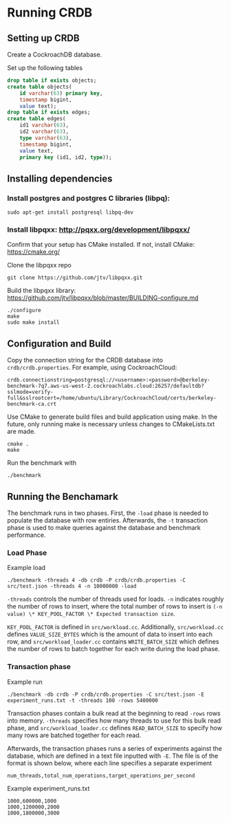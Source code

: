 # Running CRDB
## Setting up CRDB
Create a CockroachDB database.

Set up the following tables
```sql
drop table if exists objects;
create table objects(
	id varchar(63) primary key,
	timestamp bigint,
	value text);
drop table if exists edges;
create table edges(
	id1 varchar(63),
	id2 varchar(63),
	type varchar(63),
	timestamp bigint,
	value text,
	primary key (id1, id2, type));
```

## Installing dependencies
### Install postgres and postgres C libraries (libpq):
```
sudo apt-get install postgresql libpq-dev
```

### Install libpqxx: http://pqxx.org/development/libpqxx/
Confirm that your setup has CMake installed. If not, install CMake: https://cmake.org/

Clone the libpqxx repo
```
git clone https://github.com/jtv/libpqxx.git
```
Build the libpqxx library: https://github.com/jtv/libpqxx/blob/master/BUILDING-configure.md
```
./configure
make
sudo make install
```

## Configuration and Build
Copy the connection string for the CRDB database into `crdb/crdb.properties`. For example, using CockroachCloud:
```properties
crdb.connectionstring=postgresql://<username>:<password>@berkeley-benchmark-7q7.aws-us-west-2.cockroachlabs.cloud:26257/defaultdb?sslmode=verify-full&sslrootcert=/home/ubuntu/Library/CockroachCloud/certs/berkeley-benchmark-ca.crt
```

Use CMake to generate build files and build application using make. In the future, only running make is necessary unless changes to CMakeLists.txt are made.
```
cmake .
make
```

Run the benchmark with
```
./benchmark
```

## Running the Benchamark
The benchmark runs in two phases. First, the `-load` phase is needed to populate the database with row entiries. Afterwards, the `-t` transaction phase is used to make queries against the database and benchmark performance. 

### Load Phase
Example load
```
./benchmark -threads 4 -db crdb -P crdb/crdb.properties -C src/test.json -threads 4 -n 10000000 -load
```
`-threads` controls the number of threads used for loads. `-n` indicates roughly the number of rows to insert, where the total number of rows to insert is `(-n value) \* KEY_POOL_FACTOR \* Expected transaction size`.

`KEY_POOL_FACTOR` is defined in `src/workload.cc`. Additionally, `src/workload.cc` defines `VALUE_SIZE_BYTES` which is the amount of data to insert into each row, and `src/workload_loader.cc` contains `WRITE_BATCH_SIZE` which defines the number of rows to batch together for each write during the load phase.

### Transaction phase
Example run
```
./benchmark -db crdb -P crdb/crdb.properties -C src/test.json -E experiment_runs.txt -t -threads 100 -rows 5400000
```
Transaction phases contain a bulk read at the beginning to read `-rows` rows into memory. `-threads` specifies how many threads to use for this bulk read phase, and `src/workload_loader.cc` defines `READ_BATCH_SIZE` to specify how many rows are batched together for each read. 

Afterwards, the transaction phases runs a series of experiments against the database, which are defined in a text file inputted with `-E`. The file is of the format is shown below, where each line specifies a separate experiment
```
num_threads,total_num_operations,target_operations_per_second
```

Example experiment_runs.txt
```
1000,600000,1000
1000,1200000,2000
1000,1800000,3000
```



